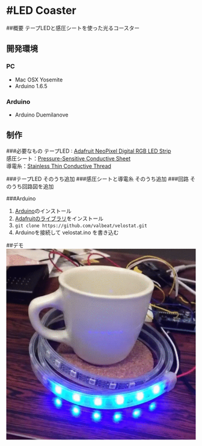#LED Coaster
===
##概要
テープLEDと感圧シートを使った光るコースター
## 開発環境
### PC
+ Mac OSX Yosemite 
+ Arduino 1.6.5

### Arduino
+ Arduino Duemilanove

## 制作
###必要なもの
テープLED : [Adafruit NeoPixel Digital RGB LED Strip](http://www.adafruit.com/products/1138)  
感圧シート：[Pressure-Sensitive Conductive Sheet](https://www.adafruit.com/products/1361)  
導電糸：[Stainless Thin Conductive Thread](http://www.adafruit.com/products/640)

###テープLED
そのうち追加
###感圧シートと導電糸
そのうち追加
###回路
そのうち回路図を追加

###Arduino
1. [Arduino](https://www.arduino.cc/en/Main/Software)のインストール  
2. [Adafruitのライブラリ](https://github.com/adafruit/Adafruit_NeoPixel)をインストール  
3. `git clone https://github.com/valbeat/velostat.git`    
4. Arduinoを接続して velostat.ino を書き込む  

##デモ
![movie](movie.gif)